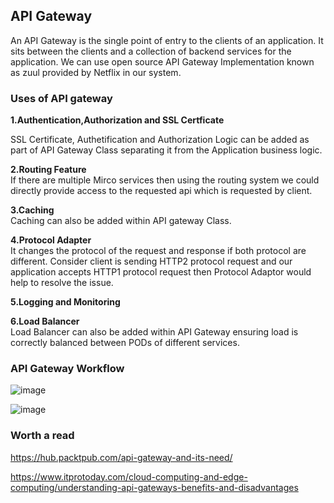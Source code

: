 ## API Gateway

An API Gateway is the single point of entry to the clients of an application. It sits between the clients and a collection of backend services for the application.
We can use open source API Gateway Implementation known as zuul provided by Netflix in our system.

### Uses of API gateway

**1.Authentication,Authorization and SSL Certficate**

SSL Certificate, Authetification and Authorization Logic can be added as part of API Gateway Class separating it from the Application business logic.

**2.Routing Feature**</br>
If there are multiple Mirco services then using the routing system we could directly provide access to the requested api which is requested  by client.

**3.Caching**</br>
Caching can also be added within API gateway Class.

**4.Protocol Adapter**</br>
It changes the protocol of the request and response if both protocol are different. Consider client is sending HTTP2 protocol request and our application accepts HTTP1 
protocol request then Protocol Adaptor would help to resolve the issue.

**5.Logging and Monitoring**

**6.Load Balancer**</br>
Load Balancer can also be added within API Gateway ensuring load is correctly balanced between PODs of different services.



### API Gateway Workflow

![image](https://user-images.githubusercontent.com/52998083/220303233-918604d0-a923-44dd-92be-62d7fa55c7f9.png)

![image](https://user-images.githubusercontent.com/52998083/220307377-84c7dbcb-bf5f-4900-9fa8-669c73202e3e.png)


### Worth a read

https://hub.packtpub.com/api-gateway-and-its-need/

https://www.itprotoday.com/cloud-computing-and-edge-computing/understanding-api-gateways-benefits-and-disadvantages



